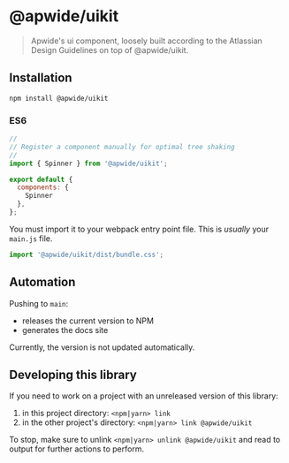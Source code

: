 # @apwide/uikit

> Apwide's ui component, loosely built according to the Atlassian Design Guidelines on top of @apwide/uikit.

## Installation
```
npm install @apwide/uikit
```

### ES6
```js
//
// Register a component manually for optimal tree shaking
//
import { Spinner } from '@apwide/uikit';

export default {
  components: {
    Spinner
  },
};
```

You must import it to your webpack entry point file. This is _usually_ your `main.js` file.

```js
import '@apwide/uikit/dist/bundle.css';
```

## Automation

Pushing to `main`:

- releases the current version to NPM
- generates the docs site

Currently, the version is not updated automatically.

## Developing this library

If you need to work on a project with an unreleased version of this library:

1. in this project directory: `<npm|yarn> link`
2. in the other project's directory: `<npm|yarn> link @apwide/uikit`

To stop, make sure to unlink `<npm|yarn> unlink @apwide/uikit` and read to output for further actions to perform.
